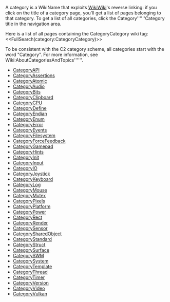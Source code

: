 <!-- # Please edit system and help pages ONLY in the master wiki! -->
<!-- # For more information, please see MoinMoin:MoinDev/Translation. -->
<!-- acl -All:write Default -->
A category is a WikiName that exploits [WikiWiki](Wiki:WikiWiki)'s reverse linking: if you click on the title of a category page, you'll get a list of pages belonging to that category. To get a list of all categories, click the Category''''''Category title in the navigation area.

Here is a list of all pages containing the CategoryCategory wiki tag:
<<FullSearch(category:CategoryCategory)>>

To be consistent with the C2 category scheme, all categories start with the word "Category". For more information, see Wiki:AboutCategoriesAndTopics''''''.
<!-- BEGIN CATEGORY LIST -->
- [CategoryAPI](CategoryAPI)
- [CategoryAssertions](CategoryAssertions)
- [CategoryAtomic](CategoryAtomic)
- [CategoryAudio](CategoryAudio)
- [CategoryBits](CategoryBits)
- [CategoryClipboard](CategoryClipboard)
- [CategoryCPU](CategoryCPU)
- [CategoryDefine](CategoryDefine)
- [CategoryEndian](CategoryEndian)
- [CategoryEnum](CategoryEnum)
- [CategoryError](CategoryError)
- [CategoryEvents](CategoryEvents)
- [CategoryFilesystem](CategoryFilesystem)
- [CategoryForceFeedback](CategoryForceFeedback)
- [CategoryGamepad](CategoryGamepad)
- [CategoryHints](CategoryHints)
- [CategoryInit](CategoryInit)
- [CategoryInput](CategoryInput)
- [CategoryIO](CategoryIO)
- [CategoryJoystick](CategoryJoystick)
- [CategoryKeyboard](CategoryKeyboard)
- [CategoryLog](CategoryLog)
- [CategoryMouse](CategoryMouse)
- [CategoryMutex](CategoryMutex)
- [CategoryPixels](CategoryPixels)
- [CategoryPlatform](CategoryPlatform)
- [CategoryPower](CategoryPower)
- [CategoryRect](CategoryRect)
- [CategoryRender](CategoryRender)
- [CategorySensor](CategorySensor)
- [CategorySharedObject](CategorySharedObject)
- [CategoryStandard](CategoryStandard)
- [CategoryStruct](CategoryStruct)
- [CategorySurface](CategorySurface)
- [CategorySWM](CategorySWM)
- [CategorySystem](CategorySystem)
- [CategoryTemplate](CategoryTemplate)
- [CategoryThread](CategoryThread)
- [CategoryTimer](CategoryTimer)
- [CategoryVersion](CategoryVersion)
- [CategoryVideo](CategoryVideo)
- [CategoryVulkan](CategoryVulkan)
<!-- END CATEGORY LIST -->
